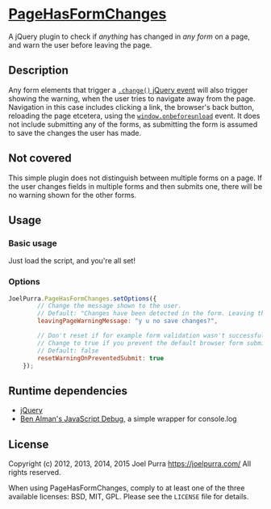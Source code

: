# [PageHasFormChanges](https://github.com/joelpurra/pagehasformchanges)

A jQuery plugin to check if *anything* has changed in *any form* on a page, and warn the user before leaving the page.



## Description

Any form elements that trigger a [`.change()` jQuery event](https://api.jquery.com/change/) will also trigger showing the warning, when the user tries to navigate away from the page. Navigation in this case includes clicking a link, the browser's back button, reloading the page etcetera, using the [`window.onbeforeunload`](https://developer.mozilla.org/en-US/docs/Web/API/Window.onbeforeunload) event. It does not include submitting any of the forms, as submitting the form is assumed to save the changes the user has made.



## Not covered
This simple plugin does not distinguish between multiple forms on a page. If the user changes fields in multiple forms and then submits one, there will be no warning shown for the other forms.



## Usage

### Basic usage

Just load the script, and you're all set!


### Options

```javascript
JoelPurra.PageHasFormChanges.setOptions({
		// Change the message shown to the user.
		// Default: "Changes have been detected in the form. Leaving the page will discard all form input."
		leavingPageWarningMessage: "y u no save changes?",

		// Don't reset if for example form validation wasn't successful.
		// Change to true if you prevent the default browser form submit and use ajax instead.
		// Default: false
		resetWarningOnPreventedSubmit: true
	});
```



## Runtime dependencies
- [jQuery](https://jquery.com/)
- [Ben Alman's JavaScript Debug](http://benalman.com/projects/javascript-debug-console-log/), a simple wrapper for console.log



## License
Copyright (c) 2012, 2013, 2014, 2015 Joel Purra <https://joelpurra.com/>
All rights reserved.

When using PageHasFormChanges, comply to at least one of the three available licenses: BSD, MIT, GPL. Please see the `LICENSE` file for details.

